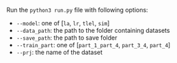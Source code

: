 Run the `python3 run.py` file with following options:

-   `--model`: one of [`la`, `lr`, `tlel`, `sim`]
-   `--data_path`: the path to the folder containing datasets
-   `--save_path`: the path to save folder
-   `--train_part`: one of [`part_1_part_4`, `part_3_4`, `part_4`]
-   `--prj`: the name of the dataset
